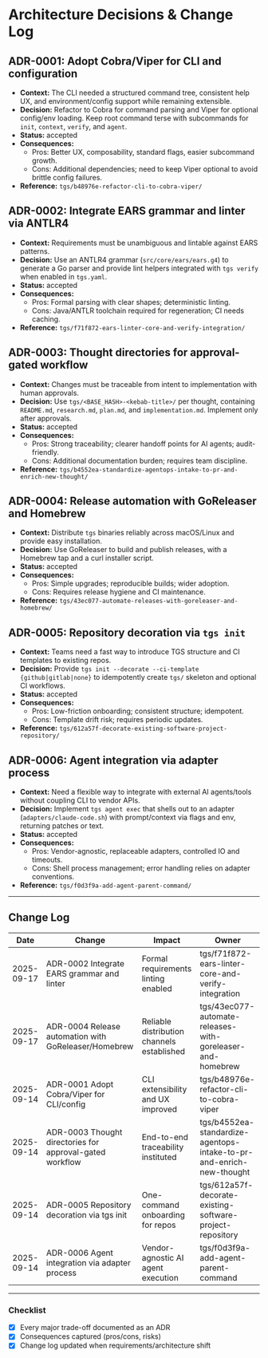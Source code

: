 # Architecture Decisions & Change Log

## ADR-0001: Adopt Cobra/Viper for CLI and configuration

- **Context:** The CLI needed a structured command tree, consistent help UX, and environment/config support while remaining extensible.
- **Decision:** Refactor to Cobra for command parsing and Viper for optional config/env loading. Keep root command terse with subcommands for `init`, `context`, `verify`, and `agent`.
- **Status:** accepted
- **Consequences:**
  - Pros: Better UX, composability, standard flags, easier subcommand growth.
  - Cons: Additional dependencies; need to keep Viper optional to avoid brittle config failures.
- **Reference:** `tgs/b48976e-refactor-cli-to-cobra-viper/`

## ADR-0002: Integrate EARS grammar and linter via ANTLR4

- **Context:** Requirements must be unambiguous and lintable against EARS patterns.
- **Decision:** Use an ANTLR4 grammar (`src/core/ears/ears.g4`) to generate a Go parser and provide lint helpers integrated with `tgs verify` when enabled in `tgs.yaml`.
- **Status:** accepted
- **Consequences:**
  - Pros: Formal parsing with clear shapes; deterministic linting.
  - Cons: Java/ANTLR toolchain required for regeneration; CI needs caching.
- **Reference:** `tgs/f71f872-ears-linter-core-and-verify-integration/`

## ADR-0003: Thought directories for approval-gated workflow

- **Context:** Changes must be traceable from intent to implementation with human approvals.
- **Decision:** Use `tgs/<BASE_HASH>-<kebab-title>/` per thought, containing `README.md`, `research.md`, `plan.md`, and `implementation.md`. Implement only after approvals.
- **Status:** accepted
- **Consequences:**
  - Pros: Strong traceability; clearer handoff points for AI agents; audit-friendly.
  - Cons: Additional documentation burden; requires team discipline.
- **Reference:** `tgs/b4552ea-standardize-agentops-intake-to-pr-and-enrich-new-thought/`

## ADR-0004: Release automation with GoReleaser and Homebrew

- **Context:** Distribute `tgs` binaries reliably across macOS/Linux and provide easy installation.
- **Decision:** Use GoReleaser to build and publish releases, with a Homebrew tap and a curl installer script.
- **Status:** accepted
- **Consequences:**
  - Pros: Simple upgrades; reproducible builds; wider adoption.
  - Cons: Requires release hygiene and CI maintenance.
- **Reference:** `tgs/43ec077-automate-releases-with-goreleaser-and-homebrew/`

## ADR-0005: Repository decoration via `tgs init`

- **Context:** Teams need a fast way to introduce TGS structure and CI templates to existing repos.
- **Decision:** Provide `tgs init --decorate --ci-template {github|gitlab|none}` to idempotently create `tgs/` skeleton and optional CI workflows.
- **Status:** accepted
- **Consequences:**
  - Pros: Low-friction onboarding; consistent structure; idempotent.
  - Cons: Template drift risk; requires periodic updates.
- **Reference:** `tgs/612a57f-decorate-existing-software-project-repository/`

## ADR-0006: Agent integration via adapter process

- **Context:** Need a flexible way to integrate with external AI agents/tools without coupling CLI to vendor APIs.
- **Decision:** Implement `tgs agent exec` that shells out to an adapter (`adapters/claude-code.sh`) with prompt/context via flags and env, returning patches or text.
- **Status:** accepted
- **Consequences:**
  - Pros: Vendor-agnostic, replaceable adapters, controlled IO and timeouts.
  - Cons: Shell process management; error handling relies on adapter conventions.
- **Reference:** `tgs/f0d3f9a-add-agent-parent-command/`

---

## Change Log
| Date | Change | Impact | Owner |
|------|--------|--------|-------|
| 2025-09-17 | ADR-0002 Integrate EARS grammar and linter | Formal requirements linting enabled | tgs/f71f872-ears-linter-core-and-verify-integration |
| 2025-09-17 | ADR-0004 Release automation with GoReleaser/Homebrew | Reliable distribution channels established | tgs/43ec077-automate-releases-with-goreleaser-and-homebrew |
| 2025-09-14 | ADR-0001 Adopt Cobra/Viper for CLI/config | CLI extensibility and UX improved | tgs/b48976e-refactor-cli-to-cobra-viper |
| 2025-09-14 | ADR-0003 Thought directories for approval-gated workflow | End-to-end traceability instituted | tgs/b4552ea-standardize-agentops-intake-to-pr-and-enrich-new-thought |
| 2025-09-14 | ADR-0005 Repository decoration via tgs init | One-command onboarding for repos | tgs/612a57f-decorate-existing-software-project-repository |
| 2025-09-14 | ADR-0006 Agent integration via adapter process | Vendor-agnostic AI agent execution | tgs/f0d3f9a-add-agent-parent-command |

---

### Checklist
- [x] Every major trade-off documented as an ADR  
- [x] Consequences captured (pros/cons, risks)  
- [x] Change log updated when requirements/architecture shift  
